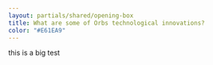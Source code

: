 ```yaml
---
layout: partials/shared/opening-box
title: What are some of Orbs technological innovations?
color: "#E61EA9"
---
```


this is a big test
